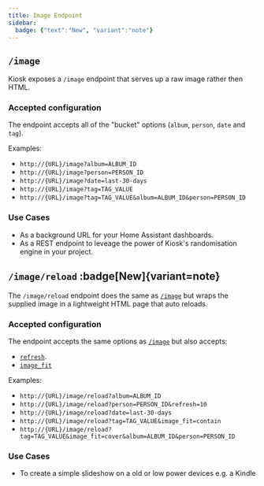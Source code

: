 ```yaml
---
title: Image Endpoint
sidebar:
  badge: {"text":"New", "variant":"note"}
---
```


## `/image`

Kiosk exposes a `/image` endpoint that serves up a raw image rather then HTML.

### Accepted configuration
The endpoint accepts all of the "bucket" options (`album`, `person`, `date` and `tag`).

Examples:
- `http://{URL}/image?album=ALBUM_ID`
- `http://{URL}/image?person=PERSON_ID`
- `http://{URL}/image?date=last-30-days`
- `http://{URL}/image?tag=TAG_VALUE`
- `http://{URL}/image?tag=TAG_VALUE&album=ALBUM_ID&person=PERSON_ID`


### Use Cases
- As a background URL for your Home Assistant dashboards.
- As a REST endpoint to leveage the power of Kiosk's randomisation engine in your project.


## `/image/reload` :badge[New]{variant=note}

The `/image/reload` endpoint does the same as [`/image`](#image) but wraps the supplied image in a lightweight HTML page that auto reloads.

### Accepted configuration
The endpoint accepts the same options as [`/image`](#image) but also accepts:
- [`refresh`](/configuration/behavior/#refresh).
- [`image_fit`](/configuration/image-fit)

Examples:
- `http://{URL}/image/reload?album=ALBUM_ID`
- `http://{URL}/image/reload?person=PERSON_ID&refresh=10`
- `http://{URL}/image/reload?date=last-30-days`
- `http://{URL}/image/reload?tag=TAG_VALUE&image_fit=contain`
- `http://{URL}/image/reload?tag=TAG_VALUE&image_fit=cover&album=ALBUM_ID&person=PERSON_ID`


### Use Cases
- To create a simple slideshow on a old or low power devices e.g. a Kindle
